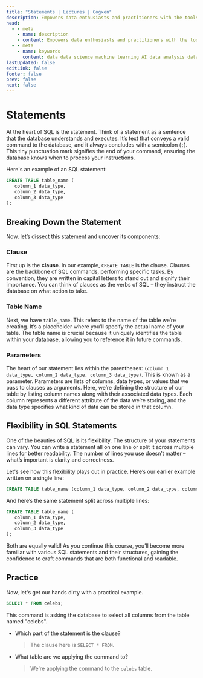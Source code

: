 ```yaml
---
title: "Statements | Lectures | Cogxen"
description: Empowers data enthusiasts and practitioners with the tools and knowledge to unlock the potential of data.
head:
  - - meta
    - name: description
    - content: Empowers data enthusiasts and practitioners with the tools and knowledge to unlock the potential of data.
  - - meta
    - name: keywords
      content: data data science machine learning AI data analysis data-driven data enthusiasts data practitioners
lastUpdated: false
editLink: false
footer: false
prev: false
next: false
---
```


# Statements

At the heart of SQL is the statement. Think of a statement as a sentence that the database understands and executes. It’s text that conveys a valid command to the database, and it always concludes with a semicolon (`;`). This tiny punctuation mark signifies the end of your command, ensuring the database knows when to process your instructions.

Here's an example of an SQL statement:

```sql
CREATE TABLE table_name (
   column_1 data_type,
   column_2 data_type,
   column_3 data_type
);
```

## Breaking Down the Statement

Now, let’s dissect this statement and uncover its components:

### Clause

First up is the **clause**. In our example, `CREATE TABLE` is the clause. Clauses are the backbone of SQL commands, performing specific tasks. By convention, they are written in capital letters to stand out and signify their importance. You can think of clauses as the verbs of SQL – they instruct the database on what action to take.

### Table Name

Next, we have `table_name`. This refers to the name of the table we’re creating. It’s a placeholder where you’ll specify the actual name of your table. The table name is crucial because it uniquely identifies the table within your database, allowing you to reference it in future commands.

### Parameters

The heart of our statement lies within the parentheses: `(column_1 data_type, column_2 data_type, column_3 data_type)`. This is known as a parameter. Parameters are lists of columns, data types, or values that we pass to clauses as arguments. Here, we’re defining the structure of our table by listing column names along with their associated data types. Each column represents a different attribute of the data we’re storing, and the data type specifies what kind of data can be stored in that column.

## Flexibility in SQL Statements

One of the beauties of SQL is its flexibility. The structure of your statements can vary. You can write a statement all on one line or split it across multiple lines for better readability. The number of lines you use doesn’t matter – what’s important is clarity and correctness.

Let's see how this flexibility plays out in practice. Here’s our earlier example written on a single line:

```sql
CREATE TABLE table_name (column_1 data_type, column_2 data_type, column_3 data_type);
```

And here’s the same statement split across multiple lines:

```sql
CREATE TABLE table_name (
   column_1 data_type,
   column_2 data_type,
   column_3 data_type
);
```

Both are equally valid! As you continue this course, you’ll become more familiar with various SQL statements and their structures, gaining the confidence to craft commands that are both functional and readable.

## Practice

Now, let's get our hands dirty with a practical example.

```sql
SELECT * FROM celebs;
```

This command is asking the database to select all columns from the table named "celebs".

- Which part of the statement is the clause?

  > The clause here is `SELECT * FROM`.

- What table are we applying the command to?

  > We're applying the command to the `celebs` table.
